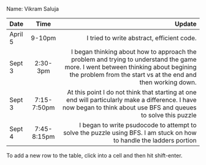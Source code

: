 Name: Vikram Saluja

| Date    |    Time     |                                                                                                                                                                                            Update |
|:--------|:-----------:|--------------------------------------------------------------------------------------------------------------------------------------------------------------------------------------------------:|
| April 5 |   9-10pm    |                                                                                                                                                        I tried to write abstract, efficient code. |
| Sept 3  |  2:30-3pm   | I began thinking about how to approach the problem and trying to understand the game more. I went between thinking about begining the problem from the start vs at the end and then working down. |
| Sept 3  | 7:15-7:50pm |                                At this point I do not think that starting at one end will particularly make a difference. I have now began to think about use BFS and queues to solve this puzzle |
| Sept 4  | 7:45-8:15pm |                                                                              I began to write psudocode to attempt to solve the puzzle using BFS. I am stuck on how to handle the ladders portion |


To add a new row to the table, click into a cell and then hit shift-enter.